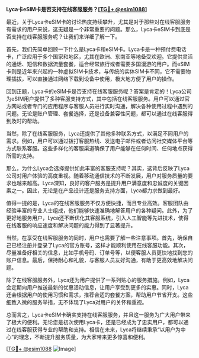 **Lyca卡eSIM卡是否支持在线客服服务？[[TG💪+ @esim1088](https://t.me/s/esim1088)]**

最近，关于Lyca卡eSIM卡的讨论热度持续攀升，尤其是对于那些对在线客服服务有需求的用户来说，这无疑是一个非常重要的问题。那么，Lyca卡eSIM卡到底是否支持在线客服服务呢？让我们来详细了解一下。

首先，我们先简单回顾一下什么是Lyca卡和eSIM卡。Lyca卡是一种预付费电话卡，广泛应用于多个国家和地区，尤其在欧洲、东南亚等地备受欢迎。它提供灵活的通话、短信和数据流量套餐，适合经常旅行或者需要多国漫游的用户。而eSIM卡则是近年来兴起的一种虚拟SIM卡技术，与传统的实体SIM卡不同，它不需要物理插拔，可以直接通过网络下载到设备中使用，极大地方便了用户的操作。

回到正题，Lyca卡的eSIM卡是否支持在线客服服务呢？答案是肯定的！Lyca公司为eSIM用户提供了多种客服支持方式，其中包括在线客服服务。用户可以通过官方网站或者专门的应用程序与客服人员进行实时沟通，解决各种使用过程中遇到的问题。无论是账户管理、套餐选择，还是设备兼容性问题，都可以通过在线客服得到及时的帮助。

当然，除了在线客服服务，Lyca还提供了其他多种联系方式，以满足不同用户的需求。例如，用户可以通过拨打客服热线、发送电子邮件或者访问社交媒体平台等方式联系客服。这些多样化的客服渠道确保了用户能够在任何时间、任何地点获得所需的支持。

那么，为什么Lyca会选择提供如此丰富的客服支持呢？其实，这背后反映了Lyca公司对用户体验的高度重视。随着移动通信技术的不断发展，用户对服务质量的要求也越来越高。Lyca深知，良好的客户服务是提升用户满意度和忠诚度的关键因素之一。因此，无论是在产品设计还是服务支持方面，Lyca都力求做到最好。

值得一提的是，Lyca的在线客服服务不仅方便快捷，而且专业高效。客服团队由经验丰富的专业人士组成，他们能够快速准确地解答用户的各种疑问。此外，为了更好地服务用户，Lyca还不断优化其客服系统，引入人工智能等先进技术，使得在线客服的响应速度和解决问题的能力得到了显著提升。

当然，在享受在线客服服务的同时，用户也需要了解一些注意事项。首先，确保自己已经注册并登录了Lyca的官方账号，这样才能顺利使用在线客服功能。其次，尽量准备好相关的信息，比如手机号码、订单号等，以便客服人员更快地找到您的账户信息。最后，保持耐心和礼貌，与客服人员友好沟通，有助于更高效地解决问题。

除了在线客服服务外，Lyca还为用户提供了一系列贴心的服务措施。例如，Lyca会定期向用户推送最新的优惠活动信息，让用户享受到更多的实惠。同时，Lyca还会根据用户的使用习惯和需求，推荐合适的套餐方案，帮助用户节省开支。这些细致入微的服务举措，无不体现了Lyca对用户的关怀和重视。

总而言之，Lyca卡eSIM卡确实支持在线客服服务，并且这一服务为广大用户带来了极大的便利。无论您是初次使用Lyca卡，还是已经成为了忠实用户，都可以通过在线客服获得专业的帮助和支持。相信在未来，Lyca将继续秉承“以用户为中心”的理念，不断提升服务质量，为大家带来更多惊喜和便利。

[[TG💪+ @esim1088](https://t.me/s/esim1088) ![Image](https://i.postimg.cc/4NQfJmqS/Snipaste-2025-05-13-00-14-12.png)]